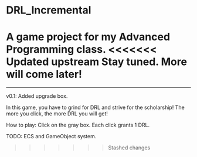 # DRL_Incremental
 
A game project for my Advanced Programming class.
<<<<<<< Updated upstream
Stay tuned. More will come later!
=======
--------------------

v0.1: Added upgrade box.

In this game, you have to grind for DRL and strive for the scholarship! The more you click, the more DRL you will get!

How to play: Click on the gray box. Each click grants 1 DRL.

TODO: ECS and GameObject system.
>>>>>>> Stashed changes
